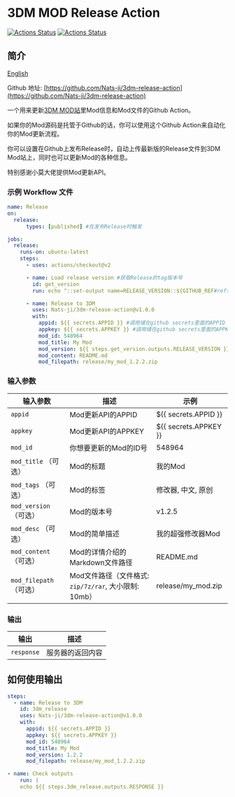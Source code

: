 # 3DM MOD Release Action

[![Actions Status](https://github.com/Nats-ji/3dm-release-action/workflows/Lint/badge.svg)](https://github.com/Nats-ji/3dm-release-action/actions) [![Actions Status](https://github.com/Nats-ji/3dm-release-action/workflows/Integration%20Test/badge.svg)](https://github.com/Nats-ji/3dm-release-action/actions)

## 简介

[English](https://github.com/Nats-ji/3dm-release-action/blob/master/README.md)

Github 地址: [https://github.com/Nats-ji/3dm-release-action](https://github.com/Nats-ji/3dm-release-action)

一个用来更新[3DM MOD站](https://mod.3dmgame.com/)里Mod信息和Mod文件的Github Action。

如果你的Mod源码是托管于Github的话，你可以使用这个Github Action来自动化你的Mod更新流程。

你可以设置在Github上发布Release时，自动上传最新版的Release文件到3DM Mod站上，同时也可以更新Mod的各种信息。

特别感谢小莫大佬提供Mod更新API。

### 示例 Workflow 文件

```yaml
name: Release
on:
  release:
      types: [published] #在发布Release时触发

jobs:
  release:
    runs-on: ubuntu-latest
    steps:
      - uses: actions/checkout@v2

      - name: Load release version #获取Release的tag版本号
        id: get_version
        run: echo "::set-output name=RELEASE_VERSION::${GITHUB_REF#refs/*/}"

      - name: Release to 3DM
        uses: Nats-ji/3dm-release-action@v1.0.0
        with:
          appid: ${{ secrets.APPID }} #调用储在github secrets里面的APPID
          appkey: ${{ secrets.APPKEY }} #调用储在github secrets里面的APPKEY
          mod_id: 548964
          mod_title: My Mod
          mod_version: ${{ steps.get_version.outputs.RELEASE_VERSION }} #调用上一步获取的版本号
          mod_content: README.md
          mod_filepath: release/my_mod_1.2.2.zip
```

### 输入参数

| 输入参数  | 描述 | 示例 |
| ---------|------|------|
| `appid` | Mod更新API的APPID | ${{ secrets.APPID }} |
| `appkey` | Mod更新API的APPKEY | ${{ secrets.APPKEY }} |
| `mod_id` | 你想要更新的Mod的ID号 | 548964 |
| `mod_title` （可选） | Mod的标题 | 我的Mod |
| `mod_tags` （可选） | Mod的标签 | 修改器, 中文, 原创 |
| `mod_version` （可选） | Mod的版本号 | v1.2.5 |
| `mod_desc` （可选） | Mod的简单描述 | 我的超强修改器Mod |
| `mod_content` （可选） | Mod的详情介绍的Markdown文件路径 | README.md |
| `mod_filepath` （可选） | Mod文件路径（文件格式: `zip/7z/rar`, 大小限制: 10mb） | release/my_mod.zip |

### 输出

| 输出 | 描述 |
|------|-----|
| `response`  | 服务器的返回内容  |

## 如何使用输出

```yaml
steps:
  - name: Release to 3DM
    id: 3dm_release
    uses: Nats-ji/3dm-release-action@v1.0.0
    with:
      appid: ${{ secrets.APPID }}
      appkey: ${{ secrets.APPKEY }}
      mod_id: 548964
      mod_title: My Mod
      mod_version: 1.2.2
      mod_filepath: release/my_mod_1.2.2.zip

- name: Check outputs
    run: |
    echo ${{ steps.3dm_release.outputs.RESPONSE }}
```
